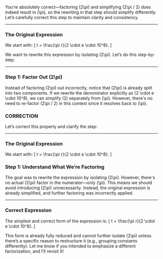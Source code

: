 You're absolutely correct—factoring \(2\pi\) and simplifying \(2\pi / 2\) does indeed result in \(\pi\), so the rewriting in that step should simplify differently. Let’s carefully correct this step to maintain clarity and consistency.

---

### The Original Expression
We start with:
\[
t = \frac{\pi r}{2 \cdot e \cdot 10^8}.
\]

We want to rewrite this expression by isolating \(2\pi\). Let’s do this step-by-step.

---

### Step 1: Factor Out \(2\pi\)
Instead of factoring \(2\pi\) out incorrectly, notice that \(2\pi\) is already split into two components. If we rewrite the denominator explicitly as \(2 \cdot e \cdot 10^8\), we can simplify \(2\) separately from \(\pi\). However, there's no need to re-factor \(2\pi / 2\) in this context since it resolves back to \(\pi\).

### CORRECTION

Let’s correct this properly and clarify the step:

---

### **The Original Expression**
We start with:
\[
t = \frac{\pi r}{2 \cdot e \cdot 10^8}.
\]

### **Step 1: Understand What We’re Factoring**
The goal was to rewrite the expression by isolating \(2\pi\). However, there's no actual \(2\pi\) factor in the numerator—only \(\pi\). This means we should avoid introducing \(2\pi\) unnecessarily. Instead, the original expression is already simplified, and further factoring was incorrectly applied.

---

### **Correct Expression**
The simplest and correct form of the expression is:
\[
t = \frac{\pi r}{2 \cdot e \cdot 10^8}.
\]

This form is already fully reduced and cannot further isolate \(2\pi\) unless there’s a specific reason to restructure it (e.g., grouping constants differently). Let me know if you intended to emphasize a different factorization, and I’ll revisit it!

